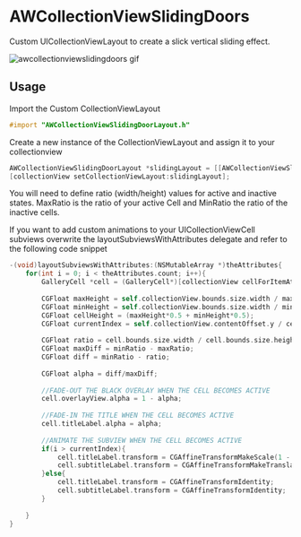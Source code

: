 # AWCollectionViewSlidingDoors
Custom UICollectionViewLayout to create a slick vertical sliding effect.

![awcollectionviewslidingdoors gif](http://www.antoinewette.com/github/awcollectionviewslidingdoors.gif)


## Usage
Import the Custom CollectionViewLayout
```Objective-C
#import "AWCollectionViewSlidingDoorLayout.h"
```

Create a new instance of the CollectionViewLayout and assign it to your collectionview
```Objective-C
AWCollectionViewSlidingDoorLayout *slidingLayout = [[AWCollectionViewSlidingDoorLayout alloc] initWithMaxRatio:1.5 andMinRatio:6];
[collectionView setCollectionViewLayout:slidingLayout];
```
You will need to define ratio (width/height) values for active and inactive states. MaxRatio is the ratio of your active Cell  and MinRatio the ratio of the inactive cells.

If you want to add custom animations to your UICollectionViewCell subviews overwrite the layoutSubviewsWithAttributes delegate and refer to the following code snippet

```Objective-C
-(void)layoutSubviewsWithAttributes:(NSMutableArray *)theAttributes{
    for(int i = 0; i < theAttributes.count; i++){
        GalleryCell *cell = (GalleryCell*)[collectionView cellForItemAtIndexPath:[NSIndexPath indexPathForRow:i inSection:0]];
        
        CGFloat maxHeight = self.collectionView.bounds.size.width / maxRatio;
        CGFloat minHeight = self.collectionView.bounds.size.width / minRatio;
        CGFloat cellHeight = (maxHeight*0.5 + minHeight*0.5);
        CGFloat currentIndex = self.collectionView.contentOffset.y / cellHeight;
        
        CGFloat ratio = cell.bounds.size.width / cell.bounds.size.height;
        CGFloat maxDiff = minRatio - maxRatio;
        CGFloat diff = minRatio - ratio;
        
        CGFloat alpha = diff/maxDiff;
        
        //FADE-OUT THE BLACK OVERLAY WHEN THE CELL BECOMES ACTIVE
        cell.overlayView.alpha = 1 - alpha;
        
        //FADE-IN THE TITLE WHEN THE CELL BECOMES ACTIVE
        cell.titleLabel.alpha = alpha;
        
        //ANIMATE THE SUBVIEW WHEN THE CELL BECOMES ACTIVE
        if(i > currentIndex){
            cell.titleLabel.transform = CGAffineTransformMakeScale(1 - (1- alpha) * 0.3, 1 - (1- alpha) * 0.3);
            cell.subtitleLabel.transform = CGAffineTransformMakeTranslation(0, (1- alpha) * 30);
        }else{
            cell.titleLabel.transform = CGAffineTransformIdentity;
            cell.subtitleLabel.transform = CGAffineTransformIdentity;
        }
       
    }
}
```
